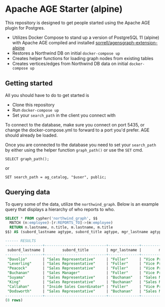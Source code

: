 # Apache AGE Starter (alpine)

This repository is designed to get people started using the Apache AGE plugin for Postgres. 

  - Utilizes Docker Compose to stand up a version of PostgreSQL 11 (alpine) with Apache AGE compiled and installed [sorrell/agensgraph-extension-alpine](https://hub.docker.com/repository/docker/sorrell/agensgraph-extension-alpine)
  - Restores a Northwind DB on initial `docker-compose up`
  - Creates helper functions for loading graph nodes from existing tables
  - Creates vertices/edges from Northwind DB data on initial `docker-compose up`

## Getting started 

All you should have to do to get started is

  - Clone this repository
  - Run `docker-compose up`
  - Set your `search_path` in the client you connect with
  
To connect to the database, make sure you connect on port 5435, or change the docker-compose.yml to forward to a port you'd prefer. AGE should already be loaded.

Once you are connected to the database you need to set your `search_path` by either using the helper function `graph_path()` or use the `SET` cmd.

`SELECT graph_path();`

or

`SET search_path = ag_catalog, "$user", public;`

## Querying data

To query some of the data, utilize the `northwind_graph`. Below is an example query that displays a hierarchy of who reports to who.

```sql
SELECT * FROM cypher('northwind_graph', $$
  MATCH (n:employee)-[r:REPORTS_TO]->(m:employee)
  RETURN n.lastname, n.title, m.lastname, m.title
$$) AS (subord_lastname agtype, subord_title agtype, mgr_lastname agtype, mgr_title agtype);

------ RESULTS
-----------------+----------------------------+--------------+-------------------------
 subord_lastname |        subord_title        | mgr_lastname |        mgr_title
-----------------+----------------------------+--------------+-------------------------
 "Davolio"       | "Sales Representative"     | "Fuller"     | "Vice President, Sales"
 "Leverling"     | "Sales Representative"     | "Fuller"     | "Vice President, Sales"
 "Peacock"       | "Sales Representative"     | "Fuller"     | "Vice President, Sales"
 "Buchanan"      | "Sales Manager"            | "Fuller"     | "Vice President, Sales"
 "Suyama"        | "Sales Representative"     | "Buchanan"   | "Sales Manager"
 "King"          | "Sales Representative"     | "Buchanan"   | "Sales Manager"
 "Callahan"      | "Inside Sales Coordinator" | "Fuller"     | "Vice President, Sales"
 "Dodsworth"     | "Sales Representative"     | "Buchanan"   | "Sales Manager"
-----------------+----------------------------+--------------+-------------------------
(8 rows)
```

